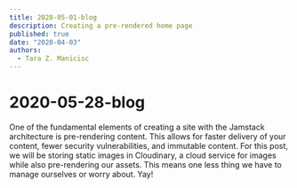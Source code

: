 ```yaml
---
title: 2020-05-01-blog
description: Creating a pre-rendered home page
published: true
date: "2020-04-03"
authors:
  - Tara Z. Manicisc
---
```


# 2020-05-28-blog

One of the fundamental elements of creating a site with the Jamstack architecture is pre-rendering content. This allows for faster delivery of your content, fewer security vulnerabilities, and immutable content. For this post, we will be storing static images in Cloudinary, a cloud service for images while also pre-rendering our assets. This means one less thing we have to manage ourselves or worry about. Yay!
